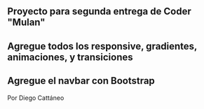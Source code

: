 ## Proyecto para segunda entrega de Coder "Mulan"
## Agregue todos los responsive, gradientes, animaciones, y transiciones
## Agregue el navbar con Bootstrap

Por Diego Cattáneo